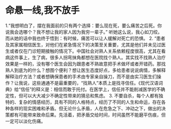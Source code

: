 # 命悬一线,我不放手

1.“我想明白了，摆在我面前的只有两个选择：要么现在死，要么痛苦之后死。你说我会选哪个？我不想让我的家人因为我穷一辈子。” 听她这么说，我心如刀绞。而从她的话中我也终于悟到：有时候，痛苦可以让人缓解对死亡的恐惧。
2. “患者及其家属相信医生，对他们在紧急情况下的决策至关重要，尤其是他们并未见过医生或者仅在门诊短期接触的情况下。中国社会对熟人关系依赖程度很高，尤其在看病这件事上，生了病，很多人拐弯抹角都想在医院找个熟人。其实找不找熟人治疗效果是一样的，没有哪个医生会因为跟患者不熟故意把手术做坏或者开错药。那找熟人到底为的什么？想图个便利？想让医生态度好点，多给患者说说病情，多解释解释治疗方法？或者想确保患者的手术由专家亲自操刀，而不是由实习医生们操作？让我说，这些通通不是最重要的，“找熟人”本质上是找寻信任。《现代汉语词典》给“信任”的释义是：相信而敢于托付。在医学上，信任并不能削减医学的不确定性，但可以大大减少不确定性带来的猜忌和焦虑。
3. 不要自杀，每个人都有独特的、复杂的情感经历，具有不同的人格特点，经历了不同的人生和命运，存在各种各样的现实困难和矛盾。但无论什么矛盾，人在危急之下、冲动之下，做出的决策都有可能带来致命后果。先活着，把矛盾交给时间，时间虽然不能磨平伤痕，但一定可以淡化伤痛。




